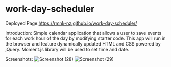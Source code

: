 # work-day-scheduler

Deployed Page:https://rmnk-nz.github.io/work-day-scheduler/

Introduction:
Simple calendar application that allows a user to save events for each work hour of the day by modifying starter code. This app will run in the browser and feature dynamically updated HTML and CSS powered by jQuery. Moment.js library will be used to set time and date.

Screenshots:
![Screenshot (28)](https://user-images.githubusercontent.com/86906047/134438783-805b6d63-2c03-46b1-a3fb-35e79e5eb7cc.png)
![Screenshot (29)](https://user-images.githubusercontent.com/86906047/134438814-6ff16291-475c-4121-9c94-fa5d11ab804e.png)
